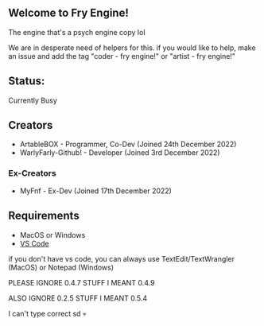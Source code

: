 ## Welcome to Fry Engine!

The engine that's a psych engine copy lol

We are in desperate need of helpers for this. if you would like to help, make an issue and add the tag "coder - fry engine!" or "artist - fry engine!"

## Status:

Currently Busy

## Creators

* ArtableBOX - Programmer, Co-Dev (Joined 24th December 2022)
* WarlyFarly-Github! - Developer (Joined 3rd December 2022)
### Ex-Creators
* MyFnf - Ex-Dev (Joined 17th December 2022)
## Requirements

* MacOS or Windows
* [VS Code](https://code.visualstudio.com/Download)

if you don't have vs code, you can always use TextEdit/TextWrangler (MacOS) or Notepad (Windows)

PLEASE IGNORE 0.4.7 STUFF I MEANT 0.4.9

ALSO IGNORE 0.2.5 STUFF I MEANT 0.5.4

I can't type correct sd :skull:
